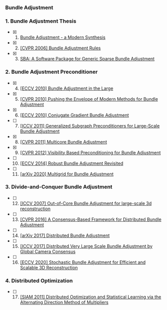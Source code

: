 ### Bundle Adjustment

### 1. Bundle Adjustment Thesis
- [x] 1. [Bundle Adjustment - a Modern Synthesis]()
- [x] 2. [[CVPR 2006] Bundle Adjustment Rules]()
- [x] 3. [SBA: A Software Package for Generic Sparse Bundle Adjustment]()

### 2. Bundle Adjustment Preconditioner
- [x] 4. [[ECCV 2010] Bundle Adjustment in the Large]()
- [x] 5. [[CVPR 2010] Pushing the Envelope of Modern Methods for Bundle Adjustment]()
- [x] 6. [[ECCV 2010] Conjugate Gradient Bundle Adjustment]()
- [ ] 7. [[ICCV 2011] Generalized Subgraph Preconditioners for Large-Scale Bundle Adjustment]()
- [x] 8. [[CVPR 2011] Multicore Bundle Adjustment]()
- [x] 9. [[CVPR 2012] Visibility Based Preconditioning for Bundle Adjustment]()
- [ ] 10. [[ECCV 2014] Robust Bundle Adjustment Revisited]()
- [ ] 11. [[arXiv 2020] Multigrid for Bundle Adjustment]()

### 3. Divide-and-Conquer Bundle Adjustment
- [ ] 12. [[ICCV 2007] Out-of-Core Bundle Adjustment for large-scale 3d reconstruction]()
- [ ] 13. [[CVPR 2016] A Consensus-Based Framework for Distributed Bundle Adjustment]()
- [ ] 14. [[arXiv 2017] Distributed Bundle Adjustment]()
- [ ] 15. [[ICCV 2017] Distributed Very Large Scale Bundle Adjustment by Global Camera Consensus]()
- [ ] 16. [[ECCV 2020] Stochastic Bundle Adjustment for Efficient and Scalable 3D Reconstruction]()


### 4. Distributed Optimization
- [ ] 17. [[SIAM 2011] Distributed Optimization and Statistical Learning via the Alternating Direction Method of Multipliers]()
